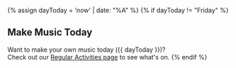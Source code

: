 {% assign dayToday = 'now' | date: "%A" %}
{% if dayToday != "Friday" %}
## Make Music Today

Want to make your own music today ({{ dayToday }})?<br>
Check out our <a href="{% link regular-activities.md %}#{{ dayToday | downcase }}">Regular Activities page</a> to see what's on. 
{% endif %}